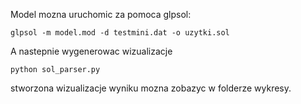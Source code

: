 Model mozna uruchomic za pomoca glpsol:

```
glpsol -m model.mod -d testmini.dat -o uzytki.sol
```

A nastepnie wygenerowac wizualizacje

```
python sol_parser.py
```
stworzona wizualizacje wyniku mozna zobazyc w folderze wykresy.